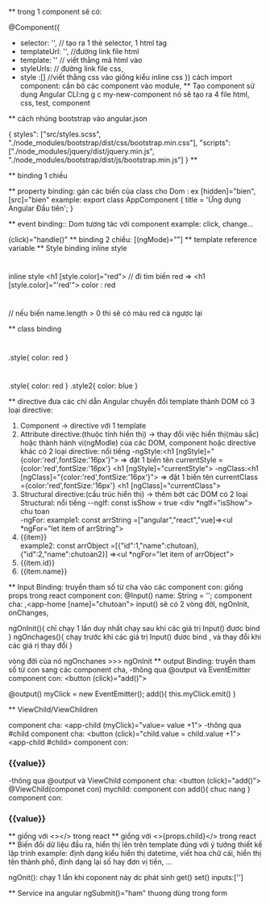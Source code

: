 \*\* trong 1 component sẽ có:

@Component({

-   selector: '', // tạo ra 1 thẻ selector, 1 html tag
-   templateUrl: '', //đường link file html
-   template: '' // viết thằng mã html vào
-   styleUrls: // đường link file css,
-   style :[] //viết thằng css vào giống kiểu inline css
    })
    cách import component: cần bỏ các component vào module,
    \*\* Tạo component sử dụng Angular CLI:ng g c my-new-component
    nó sẽ tạo ra 4 file html, css, test, component

\*\* cách nhúng bootstrap vào angular.json

{
styles": ["src/styles.scss", "./node_modules/bootstrap/dist/css/bootstrap.min.css"],
"scripts": ["./node_modules/jquery/dist/jquery.min.js", "./node_modules/bootstrap/dist/js/bootstrap.min.js"]
}
\*\*

\*\* binding 1 chiều

\*\* property binding: gán các biến của class cho Dom : ex [hidden]="bien", [src]="bien"
example: export class AppComponent {
title = 'Ứng dụng Angular Đầu tiên';
}

\*\* event binding:: Dom tương tác với component
example: click, change...

(click)="handle()"
\*\* binding 2 chiều: [(ngMode)=""]
\*\* template reference variable
\*\* Style binding
inline style <h1 style="color: red"></h1>
inline style <h1 [style.color]="red"></h1> // đi tìm biến red => <h1 [style.color]="'red'"></h1> color : red

<h1 [style.color]="name.length >0 ? 'red' : 'blue'"></h1> // nếu biến name.length > 0 thì sẽ có màu red cà ngược lại

\*\* class binding

<h1 class="style"></h1>
.style{
  color: red
}
<h1 [class]="name.length > 0 ? 'style' : 'style2'"></h1>
<h1 [class.style]="name.length > 0" [class.style2]="!name.length >0"></h1>
.style{
  color: red
} 
.style2{
  color: blue
}

\*\* directive đưa các chỉ dẫn Angular chuyển đổi template thành DOM
có 3 loại directive:

1. Component -> directive với 1 template
2. Attribute directive:(thuộc tính hiển thị) -> thay đổi việc hiển thị(màu sắc) hoặc thành hành vi(ngModle) của các DOM, component hoặc directive khác
   có 2 loại directive: nổi tiếng
   -ngStyle:<h1 [ngStyle]="{color:'red',fontSize:'16px'}"></h1>
   => đặt 1 biến tên currentStyle ={color:'red',fontSize:'16px'} <h1 [ngStyle]="currentStyle"></h1>
   -ngClass:<h1 [ngClass]="{color:'red',fontSize:'16px'}"></h1>
   => đặt 1 biến tên currentClass ={color:'red',fontSize:'16px'} <h1 [ngClass]="currentClass"></h1>
3. Structural directive:(cấu trúc hiển thị) -> thêm bớt các DOM
   có 2 loại Structural: nổi tiếng
   --ngIf:
   const isShow = true <div *ngIf="isShow"><div>chu toan</div></div>
   -ngFor:
   example1: const arrString =["angular","react","vue]=><ul *ngFor="let item of arrString"><li>{{item}}</li></ul>
   example2: const arrObject =[{"id":1,"name":chutoan},{"id":2,"name":chutoan2}]
   =><ul \*ngFor="let item of arrObject"><li>{{item.id}}</li><li>{{item.name}}</li></ul>

\*\* Input Binding: truyền tham số từ cha vào các component con: giống props trong react
component con: @Input() name: String = '';
component cha: <app-home name="chutoan"></app-home>,<app-home [name]="chutoan"></app-home>
input() sẽ có 2 vòng đời, ngOnInit, onChanges,

ngOnInit(){
chỉ chạy 1 lần duy nhất
chạy sau khi các giá trị Input() đươc bind
}
ngOnchages(){
chạy trước khi các giá trị Input() đươc bind
, và thay đổi khi các giá rị thay đổi
}

vòng đời của nó ngOnchanes >>> ngOnInit
\*\* output Binding: truyền tham số từ con sang các component cha,
-thông qua @output và EventEmitter
component con:
<button (click)="add()"></button>

@output() myClick = new EventEmitter();
add(){
this.myClick.emit()
}

\*\* ViewChild/ViewChildren

component cha: <app-child (myClick)="value= value +1"></app-child>
-thông qua #child
component cha:
<button (click)="child.value = child.value +1"></button>
<app-child #child></app-child>
component con:<h3>{{value}}</h3>
-thông qua @output và ViewChild
component cha:
<button (click)="add()"></button>
<app-child></app-child>
@ViewChild(componet con)
mychild: component con
add(){
chuc nang
}
component con:<h3>{{value}}</h3>

\*\* <ng-container></ng-container> giống với <></> trong react
\*\* <ng-content></ng-content> giống với <>{props.child}</> trong react
\*\* Biến đổi dữ liệu đầu ra, hiển thị lên trên template đúng với ý tưởng thiết kế lập trình
example: định dạng kiểu hiển thị datetime, viết hoa chữ cái, hiển thị tên thành phố, định dạng lại số hay đơn vị tiền, ...

ngOnit(): chạy 1 lần khi coponent này dc phát sinh
get()
set()
inputs:['']

\*\* Service ina angular
ngSubmit()="ham" thuong dùng trong form
